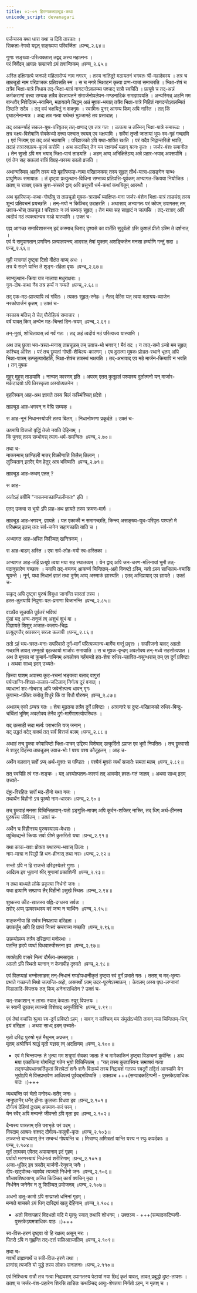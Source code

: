 ```yaml
---
title: ०२-०१ हिरण्यकताम्रचूड-कथा
unicode_script: devanagari

---
```

पर्जन्यस्य यथा धारा यथा च दिवि तारकाः ।  
सिकता-रेणवो यद्वत् सङ्ख्यया परिवर्जिता ॥पन्च्_२.६४॥  

गुणाः सङ्ख्या-परित्यक्तास् तद्वद् अस्य महात्मनः ।  
परं निर्वेदम् आपन्नः सम्प्राप्तो ऽयं तवान्तिकम् ॥पन्च्_२.६५॥  

अस्ति दक्षिणात्ये जनपदे महिलारोप्यं नाम नगरम् । तस्य नातिदूरे मठायतनं भगवतः श्री-महादेवस्य । तत्र च ताम्रचूडो नाम परिव्राजकः प्रतिवसति स्म । स च नगरे भिक्षाटनं कृत्वा प्राण-यात्रां समाचरति । भिक्षा-शेषं च तत्रैव भिक्षा-पात्रे निधाय तद्-भिक्षा-पात्रं नागदन्तेऽवलम्ब्य पश्चाद् रात्रौ स्वपिति । प्रत्यूषे च तद्-अन्नं कर्मकराणां दत्त्वा सम्यक् तत्रैव देवतायतने संमार्जनोपलेपन-मण्डनादिकं समाज्ञापयति । अन्यस्मिन्न् अहनि मम बान्धवैर् निवेदितम्-स्वामिन्, मठायतने सिद्धम् अन्नं मूषक-भयात् तत्रैव भिक्षा-पात्रे निहितं नागदन्तेऽवलम्बितं तिष्ठति सदैव । तद् वयं भक्षयितुं न शक्नुमः । स्वामिनः पुनर् आगम्य किम् अपि नास्ति । तत् किं वृथाटनेनान्यत्र । अद्य
तत्र गत्वा यथेच्छं भुञ्जामहे तव प्रसादात् ।  

तद् आकर्ण्याहं सकल-यूथ-परिवृतस् तत्-क्षणाद् एव तत्र गतः । उत्पत्य च तस्मिन् भिक्षा-पात्रे समारूढः । तत्र भक्ष्य-विशेषाणि सेवकेभ्यो दत्त्वा पश्चात् स्वयम् एव भक्षयामि । सर्वेषां तृप्तौ जातायां भूयः स्व-गृहं गच्छामि । एवं नित्यम् एव तद् अन्नं भक्षयामि । परिव्राजको ऽपि यथा-शक्ति रक्षति । परं यदैव निद्रान्तरितो भवति, तदाहं तत्रारुह्यात्म-कृत्यं करोमि । अथ कदाचित् तेन मम रक्षणार्थं महान् यत्नः कृतः । जर्जर-वंशः समानीतः । तेन सुप्तो ऽपि मम भयाद् भिक्षा-पात्रं ताडयति । अहम् अप्य् अभिक्षितेऽप्य् अन्ने प्रहार-भयाद् अपसर्पामि । एवं तेन सह सकलां रात्रिं विग्रह-परस्य कालो व्रजति ।  

अथान्यस्मिन्न् अहनि तस्य मठे बृहत्स्फिङ्-नामा परिव्राजकस् तस्य सुहृत् तीर्थ-यात्रा-प्रसङ्गेन पान्थः प्राघुणिकः समायातः । तं दृष्ट्वा प्रत्युत्थान-विधिना सम्भाव्य प्रतिपत्ति-पूर्वकम् अभ्यागत-क्रियया नियोजितः । ततश् च रात्राव् एकत्र कुश-संस्तरे द्वाव् अपि प्रसुप्तौ धर्म-कथां कथयितुम् आरब्धौ ।  

अथ बृहस्फिक्-कथा-गोष्ठीषु स ताम्रचूडो मूषक-त्रासार्थं व्याक्षिप्त-मना जर्जर-वंशेन भिक्षा-पात्रं ताडयंस् तस्य शून्यं प्रतिवचनं प्रयच्छति । तन्-मयो न किञ्चिद् उदाहरति । अथासाव् अभ्यागतः परं कोपम् उपागतस् तम् उवाच-भोस् ताम्रचूड ! परिज्ञातः न त्वं सम्यक् सुहृत् । तेन मया सह साह्लादं न जल्पसि । तद्-रात्राव् अपि त्वदीयं मठं त्यक्त्वान्यत्र मञ्हे यास्यामि । उक्तं च-  

एह्य् आगच्छ समाविशासनम् इदं कस्माच् चिराद्   दृश्यसे का वार्तेति सुदुर्बलो ऽसि कुशलं प्रीतो ऽस्मि ते दर्शनात् ।  
एवं ये समुपागतान् प्रणयिनः प्रत्यालपन्त्य्   आदरात् तेषां युक्तम् अशङ्कितेन मनसा हर्म्याणि गन्तुं सदा ॥पन्च्_२.६६॥  

गृही यत्रागतं दृष्ट्वा दिशो वीक्षेत वाप्य् अधः ।  
तत्र ये सदने यान्ति ते शृङ्ग-रहिता वृषाः ॥पन्च्_२.६७॥  

साभ्युत्थान-क्रिया यत्र नालापा मधुराक्षराः ।  
गुण-दोष-कथा नैव तत्र हर्म्यं न गम्यते ॥पन्च्_२.६८॥  

तद् एक-मठ-प्राप्त्यापि त्वं गर्वितः । त्यक्तः सुहृत्-स्नेहः । नैतद् वेत्सि यत् त्वया मठाश्रय-व्याजेन नरकोपार्जनं कृतम् । उक्तं च-  

नरकाय मतिस् ते चेत् पौरोहित्यं समाचार ।  
वर्षं यावत् किम् अन्येन मठ-चिन्तां दिन-त्रयम् ॥पन्च्_२.६९॥  

तन्-मुखं, शोचितव्यस् त्वं गर्वं गतः । तद् अहं त्वदीयं मठं परित्यज्य यास्यामि ।  

अथ तच् छ्रुत्वा भय-त्रस्त-मनास् ताम्रचूडस् तम् उवाच-भो भगवन् ! मैवं वद । न त्वत्-समो ऽन्यो मम सुहृत् कश्चिद् अस्ति । परं तच् छ्रूयतां गोष्ठी-शैथिल्य-कारणम् । एष दुरात्मा मूषकः प्रोन्नत-स्थाने धृतम् अपि भिक्षा-पात्रम् उत्प्लुत्यारोहति, भिक्षा-शेषंच तत्रस्थं भक्षयति । तद्-अभावाद् एव मठे मार्जन-क्रियापि न भवति । तन् मूषक

मुहुर् मुहुस् ताडयामि । नान्यत् कारणम् इति । अपरम् एतत् कुतूहलं पश्यास्य दुर्तात्मनो यन् मार्जार-मर्कटादयो ऽपि तिरस्कृता अस्योत्पतनेन ।

बृहत्स्फिग् आह-अथ ज्ञायते तस्य बिलं कस्मिंश्चित् प्रदेशे ।  

ताम्रचूड आह-भगवन् न वेद्मि सम्यक् ।  

स आह-नूनं निधानस्योपरि तस्य बिलम् । निधानोष्मणा प्रकूर्दते । उक्तं च-  

ऊष्मापि वित्तजो वृद्धिं तेजो नयति देहिनाम् ।  
किं पुनस् तस्य सम्भोगस् त्याग-धर्म-समन्वितः ॥पन्च्_२.७०॥  

तथा च-  
नाकस्माच् छाण्डिली मातर् विक्रीणाति तिलैस् तिलान् ।  
लुञ्चितान् इतरैर् येन हेतुर् अत्र भविष्यति ॥पन्च्_२.७१॥  

ताम्रचूड आह-कथम् एतत् ?

स आह-  

<div class="js_include" includetitle="true" newlevelforh1="3" unfilled url="../02-02_tilachUrNavikrayakathA/"></div>

अतोऽहं ब्रवीमि "नाकस्माच्छाण्डिलीमातः" इति ।  

एतद् उक्त्वा स भूयो ऽपि प्राह-अथ ज्ञायते तस्य क्रमण-मार्गः ।  

ताम्रचूड आह-भगवन्, ज्ञायते । यत एकाकी न समागच्छति, किन्त्व् असङ्ख्य-यूथ-परिवृतः पश्यतो मे परिभ्रमन्न् इतस् ततः सर्व-जनेन सहागच्छति याति च ।  

अभ्यागत आह-अस्ति किञ्चित् खनित्रकम् ।  

स आह-बाढम् अस्ति । एषा सर्व-लोह-मयी स्व-हस्तिका ।  

अभ्यागत आह-तर्हि प्रत्यूषे त्वया मया सह स्थातव्यम् । येन द्वाव् अपि जन-चरण-मलिनायां भूमौ तत्-पदानुसारेण गच्छावः । मयापि तद्-वचनम् आकर्ण्य चिन्तितम्-अहो विनष्टो ऽस्मि, यतो ऽस्य साभिप्राय-वचांसि श्रूयन्ते । नूनं, यथा निधानं ज्ञातं तथा दुर्गम् अप्य् अस्माकं ज्ञास्यति । एतद् अभिप्रायाद् एव ज्ञायते । उक्तं च-  

सकृद् अपि दृष्ट्वा पुरुषं विबुधा जानन्ति सारतां तस्य ।  
हस्त-तुलयापि निपुणाः पल-प्रमाणा विजानन्ति ॥पन्च्_२.८५॥  

वाञ्छैव सूचयति पूर्वतरं भविष्यं  
पुंसां यद् अन्य-तनुजं त्व् अशुभं शुभं वा ।  
विज्ञायते शिशुर् अजात-कलाप-चिह्नः  
प्रत्युद्गतैर् अपसरन् सरलः कलापी ॥पन्च्_२.८६॥  

ततो ऽहं भय-त्रस्त-मनाः सपरिवारो दुर्ग-मार्गं परित्यज्यान्य-मार्गेण गन्तुं प्रवृत्तः । सपरिजनो यावद् अग्रतो गच्छामि तावत् सम्मुखो बृहत्कायो मार्जारः समायाति । स च मूषक-वृन्दम् अवलोक्य तन्-मध्ये सहसोत्पपात । अथ ते मूषका मां कुमार्ग-गामिनम् अवलोक्य गर्हयन्तो हत-शेषा रुधिर-प्लावित-वसुन्धरास् तम् एव दुर्गं प्रविष्टाः । अथवा साध्व् इदम् उच्यते-  

छित्त्वा पाशम् अपास्य कूट-रचनां भङ्क्त्वा बलाद् वागुरां  
पर्यन्ताग्नि-शिखा-कलाप-जटिलान् निर्गत्य दूरं वनात् ।  
व्याधानां शर-गोचराद् अपि जवेनोत्पत्य धावन् मृगः  
कूपान्तः-पतितः करोतु विधुरे किं वा विधौ पौरुषम् ॥पन्च्_२.८७॥  

अथाहम् एको ऽन्यत्र गतः । शेषा मूढतया तत्रैव दुर्गे प्रविष्टाः । अत्रान्तरे स दुष्ट-परिव्राजको रुधिर-बिन्दु-चर्चितां भूमिम् अवलोक्य तेनैव दुर्ग-मार्गेणागत्योपस्थितः ।  

यद् उत्साही सदा मर्त्यः पराभवति यज् जनान् ।  
यद् उद्धतं वदेद् वाक्यं तत् सर्वं वित्तजं बलम् ॥पन्च्_२.८८॥  

अथाहं तच् छ्रुत्वा कोपाविष्टो भिक्षा-पात्रम् उद्दिश्य विशेषाद् उत्कूर्दितो ऽप्राप्त एव भूमौ निपतितः । तच् छ्रूत्वासौ मे शत्रुर् विहस्य ताम्रचूडम् उवाच-भोः ! पश्य पश्य कौतूहलम् । आह च-  

अर्थेन बलवान् सर्वो ऽप्य् अर्थ-युक्तः स पण्डितः ।
पश्यैनं मूषकं व्यर्थं सजातेः समतां मतम् ॥पन्च्_२.८९॥  

तत् स्वपिहि त्वं गत-शङ्कः । यद् अस्योत्पतन-कारणं तद् आवयोर् हस्त-गतं जातम् । अथवा साध्व् इदम् उच्यते-  

दंष्ट्रा-विरहितः सर्पो मद-हीनो यथा गजः ।  
तथार्थेन विहीनो ऽत्र पुरुषो नाम-धारकः ॥पन्च्_२.९०॥  

तच् छ्रुत्वाहं मनसा विचिन्तितवान्-यतो ऽङ्गुलि-मात्रम् अपि कूर्दन-शक्तिर् नास्ति, तद् धिग् अर्थ-हीनस्य पुरुषस्य जीवितम् । उक्तं च-  

अर्थेन च विहीनस्य पुरुषस्याल्प-मेधसः ।  
व्युच्छिद्यन्ते क्रियाः सर्वा ग्रीष्मे कुसरितो यथा ॥पन्च्_२.९१॥  

यथा काक-यवाः प्रोक्ता यथारण्य-भवास् तिलाः ।  
नाम-मात्रा न सिद्धौ हि धन-हीनास् तथा नराः ॥पन्च्_२.९२॥  

सन्तो ऽपि न हि राजन्ते दरिद्रस्येतरे गुणाः ।  
आदित्य इव भूतानां श्रीर् गुणानां प्रकाशिनी ॥पन्च्_२.९३॥  

न तथा बाध्यते लोके प्रकृत्या निर्धनो जनः ।  
यथा द्रव्याणि सम्प्राप्य तैर् विहीनो ऽसुखे स्थितः ॥पन्च्_२.९४॥  

शुष्कस्य कीट-खातस्य वह्नि-दग्धस्य सर्वतः ।  
तरोर् अप्य् ऊषरस्थस्य वरं जन्म न चार्थिनः ॥पन्च्_२.९५॥  

शङ्कनीया हि सर्वत्र निष्प्रतापा दरिद्रता ।  
उपकर्तुम् अपि हि प्राप्तं निःस्वं सन्त्यज्य गच्छति ॥पन्च्_२.९६॥  

उन्नम्योन्नम्य तत्रैव दरिद्राणां मनोरथाः ।  
पतन्ति हृदये व्यर्था विधवास्त्रीस्तना इव ॥पन्च्_२.९७॥  

व्यक्तेऽपि वासरे नित्यं दौर्गत्य-तमसावृतः ।  
अग्रतो ऽपि स्थितो यत्नान् न केनापीह दृश्यते ॥पन्च्_२.९८॥  

एवं विलप्याहं भग्नोत्साहस् तन्-निधानं गण्डोपधानीकृतं दृष्ट्वा स्वं दुर्गं प्रभाते गतः । ततश् च मद्-भृत्याः प्रभाते गच्छन्तो मिथो जल्पन्ति-अहो, असमर्थो ऽयम् उदर-पूरणेऽस्माकम् । केवलम् अस्य पृष्ठ-लग्नानां विडालादि-विपत्तयः तत् किम् अनेनाराधितेन ? उक्तं च-  

यत्-सकाशान् न लाभाः स्यात् केवलाः स्युर् विपत्तयः ।  
स स्वामी दूरतस् त्याज्यो विशेषाद् अनुजीविभिः ॥पन्च्_२.९९॥  

एवं तेषां वचांसि श्रुत्वा स्व-दुर्गं प्रविष्टो ऽहम् । यावन् न कश्चिन् मम संमुखेऽभ्येति तावन् मया चिन्तितम्-धिग् इयं दरिद्रता । अथवा साध्व् इदम् उच्यते-  

मृतो दरिद्रः पुरुषो मृतं मैथुनम् अप्रजम् ।  
मृतम् अश्रोत्रियं श्राद्धं मृतो यज्ञस् त्व् अदक्षिणम् ॥पन्च्_२.१००॥    

  - एवं मे चिन्तयन्तः ते भृत्या मम शत्रूणां सेवका जाताः ते च मामेकाकिनं दृष्ट्वा विडम्बनां कुर्वन्ति । अथ मया एकाकिना योगनिद्रां गतेन भूयो विचिन्तितम् । "यत् तस्य कुतपस्विनः समाश्रयं गत्वा तद्गण्डोपधानवर्तिकृतां वित्तपेटां शनैः शनैः विदार्य्य तस्य निद्रावशं गतस्य स्वदूर्गे तद्वित्तं आनयामि येन भूयोऽपि मे वित्तप्रभावेण आधिपत्यं पूर्ववद्भविष्यति । उक्तञ्च  +++(सम्पादकटिप्पनी - पुस्तकेऽत्राधिकः पाठः ।)+++

व्यथयन्ति परं चेतो मनोरथ-शतैर् जनाः ।  
नानुष्ठानैर् धनैर् हीनाः कुलजाः विधवा इव ॥पन्च्_२.१०१॥  
दौर्गत्यं देहिनां दुःखम् अपमान-करं परम् ।  
येन स्वैर् अपि मन्यन्ते जीवन्तो ऽपि मृता इव ॥पन्च्_२.१०२॥  

दैन्यस्य पात्रताम् एति पराभृतेः परं पदम् ।  
विपदाम् आश्रयः शश्वद् दौर्गत्य-कलुषी-कृतः ॥पन्च्_२.१०३॥  
लज्जन्ते बान्धवास् तेन सम्बन्धं गोपयन्ति च ।
मित्राण्य् अमित्रतां यान्ति यस्य न स्युः कपर्दकाः ॥पन्च्_२.१०४॥  
मूर्तं लाघवम् एवैतद् अपायानाम् इदं गृहम् ।  
पर्यायो मरणस्यायं निर्धनत्वं शरीरिणाम् ॥पन्च्_२.१०५॥  
अजा-धूलिर् इव त्रस्तैर् मार्जनी-रेणुवज् जनैः ।  
दीप-खट्वोत्थ-च्छायेव त्यज्यते निर्धनो जनः ॥पन्च्_२.१०६॥  
शौचावशिष्टयाप्य् अस्ति किञ्चित् कार्यं क्वचिन् मृदा ।  
निर्धनेन जनेनैव न तु किञ्चित् प्रयोजनम् ॥पन्च्_२.१०७॥  

अधनो दातु-कामो ऽपि सम्प्राप्तो धनिनां गृहम् ।  
मन्यते याचको ऽयं धिग् दारिद्र्यं खलु देहिनाम् ॥पन्च्_२.१०८॥   

  - अतो वित्तापहारं विदधतो यदि मे मृत्युः स्यात् तथापि शोभनम् । उक्तञ्च - +++(सम्पादकटिप्पनी- पुस्तकेऽयमत्राधिकः पाठः ।)+++


स्व-वित्त-हरणं दृष्ट्वा यो हि रक्षत्य् असून् नरः ।  
पितरो ऽपि न गृह्णन्ति तद्-दत्तं सलिआञ्जलिम् ॥पन्च्_२.१०९॥    

तथा च-  
गवार्थे ब्राह्मणार्थे च स्त्री-वित्त-हरणे तथा ।  
प्राणांस् त्यजति यो युद्धे तस्य लोकाः सनातनाः ॥पन्च्_२.११०॥  

एवं निश्चित्य रात्रौ तत्र गत्वा निद्रावशम् उपागतस्य पेटायां मया छिद्रं कृतं यावत्, तावत् प्रबुद्धो दुष्ट-तापसः । ततश् च जर्जर-वंश-प्रहारेण शिरसि ताडितः कथञ्चिद् आयुः-शेषतया निर्गतो ऽहम्, न मृतश् च ।  